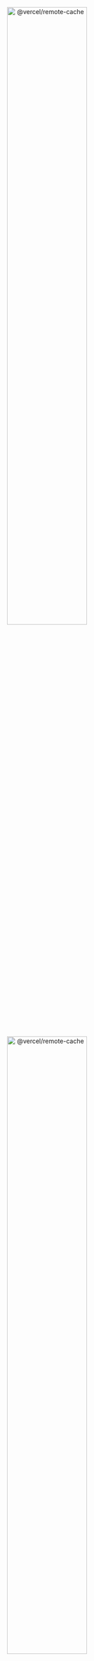 <p align="center">
  <img width="60%" alt="@vercel/remote-cache" src="https://user-images.githubusercontent.com/2933988/191345216-e16244e0-f9ae-45bc-abe8-1942031d2b2a.png#gh-dark-mode-only">
  <img width="60%" alt="@vercel/remote-cache" src="https://user-images.githubusercontent.com/2933988/191345252-678e203e-3810-4501-b7e5-b6230cad89de.png#gh-light-mode-only">
</p>


<p align="center">
  <a aria-label="Vercel logo" href="https://vercel.com">
    <img src="https://img.shields.io/badge/MADE%20BY%20Vercel-000000.svg?style=for-the-badge&logo=vercel&labelColor=000000&logoWidth=20">
  </a>
 </p>

# Vercel Remote Cache SDK

[![Node CI](https://github.com/vercel/remote-cache/actions/workflows/ci.yml/badge.svg)](https://github.com/vercel/remote-cache/actions/workflows/ci.yml)

An SDK for Remote Caching on [Vercel](https://vercel.com)

## Table of Contents
<!-- START doctoc generated TOC please keep comment here to allow auto update -->
<!-- DON'T EDIT THIS SECTION, INSTEAD RE-RUN doctoc TO UPDATE -->

- [Summary](#summary)
- [Examples](#examples)
- [Packages](#packages)
- [Contributing](#contributing)

<!-- END doctoc generated TOC please keep comment here to allow auto update -->

## Summary

Remote Computation Caching (or just Remote Caching) is a feature of advanced build tools like [Turborepo](https://turborepo.org/), [Bazel](https://bazel.build/), and [Buck](https://buck.build/) to cache compiled computations and code artifacts in the cloud with the hope of recycling them across machines to reduce overall build/computation time. The key idea is that you "never recompute work that’s already been done before."

> Through Vercel's Remote Caching API, teams can leverage this advanced primitive without needing to think about hosting, infrastructure, or maintenance.

This repository holds the source code to the Vercel Remote Caching SDK as well as examples of build systems that leverage it. For those looking to integrate their build systems with Vercel Remote Caching, you've come to the right place. The [@vercel/remote SDK](packages/remote/) is a thin layer over our existing [REST API](https://vercel.com/docs/rest-api#endpoints/artifacts). We've provided packages that implement this SDK for [Nx](packages/remote-nx/) and [Rush](packages/remote-rush/) build tools. See our [examples list](#examples) of build systems using the Vercel Remote Cache.

## Examples

Build systems and tools that integrate with Vercel Remote Caching.

- [Turborepo](examples/turborepo)
- [Rush](examples/rush)
- [Nx](examples/nx)

## Packages

| Name                                         | Description                                              | Package                                                              |
| -------------------------------------------- | -------------------------------------------------------- | -------------------------------------------------------------------- |
| [@vercel/remote](packages/remote/)           | An SDK for remote artifact caching on Vercel             | [![@vercel/remote](https://img.shields.io/npm/v/@vercel/remote)](https://npmjs.org/@vercel/remote)           |
| [@vercel/remote-nx](packages/remote-nx/)     | Remote caching plugin for Nx using Vercel Remote Cache   | [![@vercel/remote-nx](https://img.shields.io/npm/v/@vercel/remote-nx)](https://npmjs.org/@vercel/remote-nx)     |
| [@vercel/remote-rush](packages/remote-rush/) | Remote caching plugin for Rush using Vercel Remote Cache | [![@vercel/remote-rush](https://img.shields.io/npm/v/@vercel/remote-rush)](https://npmjs.org/@vercel/remote-rush) |

## Contributing

To develop on this package see the [CONTRIBUTING.md](./CONTRIBUTING.md).
